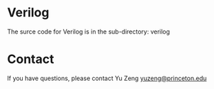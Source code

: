 # Verilog 

The surce code for Verilog is in the sub-directory: verilog

# Contact

If you have questions, please contact Yu Zeng yuzeng@princeton.edu
